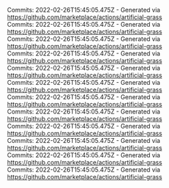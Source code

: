 Commits: 2022-02-26T15:45:05.475Z - Generated via https://github.com/marketplace/actions/artificial-grass
<br>
Commits: 2022-02-26T15:45:05.475Z - Generated via https://github.com/marketplace/actions/artificial-grass
<br>
Commits: 2022-02-26T15:45:05.475Z - Generated via https://github.com/marketplace/actions/artificial-grass
<br>
Commits: 2022-02-26T15:45:05.475Z - Generated via https://github.com/marketplace/actions/artificial-grass
<br>
Commits: 2022-02-26T15:45:05.475Z - Generated via https://github.com/marketplace/actions/artificial-grass
<br>
Commits: 2022-02-26T15:45:05.475Z - Generated via https://github.com/marketplace/actions/artificial-grass
<br>
Commits: 2022-02-26T15:45:05.475Z - Generated via https://github.com/marketplace/actions/artificial-grass
<br>
Commits: 2022-02-26T15:45:05.475Z - Generated via https://github.com/marketplace/actions/artificial-grass
<br>
Commits: 2022-02-26T15:45:05.475Z - Generated via https://github.com/marketplace/actions/artificial-grass
<br>
Commits: 2022-02-26T15:45:05.475Z - Generated via https://github.com/marketplace/actions/artificial-grass
<br>
Commits: 2022-02-26T15:45:05.475Z - Generated via https://github.com/marketplace/actions/artificial-grass
<br>
Commits: 2022-02-26T15:45:05.475Z - Generated via https://github.com/marketplace/actions/artificial-grass
<br>
